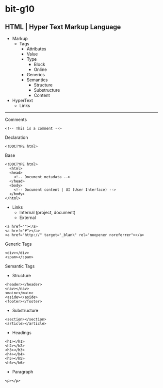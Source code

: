 # bit-g10
## HTML | Hyper Text Markup Language
* Markup
  * Tags
    - Attributes
    - Value
    * Type
      - Block
      - Online
    - Generics
    * Semantics
      - Structure
      - Substructure
      - Content
* HyperText
  - Links
---
Comments
```
<!-- This is a comment -->
```
Declaration
```
<!DOCTYPE html>
```
Base
```
<!DOCTYPE html>
  <html>
  <head>
    <!-- Document metadata -->
  </head>
  <body>
    <!-- Document content | UI (User Interface) -->
  </body>
</html>
```
* Links
  - Internal (project, document)
  - External
```
<a href=""></a>
<a href="#"></a>
<a href="http://" target="_blank" rel="noopener noreferrer"></a>
```
Generic Tags
```
<div></div>
<span></span>
```
Semantic Tags
- Structure
```
<header></header>
<nav></nav>
<main></main>
<aside></aside>
<footer></footer>
```
- Substructure
```
<section></section>
<article></article>
```
- Headings
```
<h1></h1>
<h2></h2>
<h3></h3>
<h4></h4>
<h5></h5>
<h6></h6>
```
- Paragraph
```
<p></p>
```
